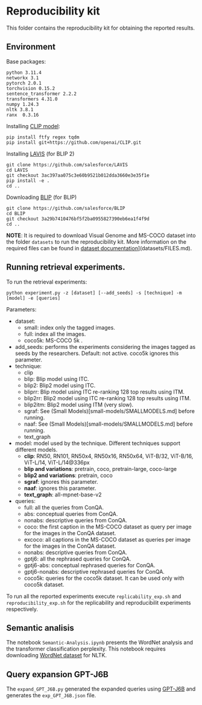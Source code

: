 # Reproducibility kit

This folder contains the reproducibility kit for obtaining the reported results.

## Environment 

Base packages:
```
python 3.11.4
networkx 3.1
pytorch 2.0.1
torchvision 0.15.2
sentence_transformer 2.2.2
transformers 4.31.0
numpy 1.24.3
nltk 3.8.1
ranx  0.3.16
```

Installing [CLIP model](https://github.com/openai/CLIP): 
```
pip install ftfy regex tqdm
pip install git+https://github.com/openai/CLIP.git
```

Installing [LAVIS](https://github.com/salesforce/LAVIS) (for BLIP 2)
```
git clone https://github.com/salesforce/LAVIS
cd LAVIS
git checkout 3ac397aa075c3e60b9521b012dda3660e3e35f1e
pip install -e .
cd ..
```

Downloading [BLIP](https://github.com/salesforce/BLIP) (for BLIP)
```
git clone https://github.com/salesforce/BLIP
cd BLIP 
git checkout 3a29b7410476bf5f2ba0955827390eb6ea1f4f9d
cd ..
```

**NOTE**: It is required to download Visual Genome and MS-COCO dataset into the folder `datasets` to run the reproducibility kit. More information on the required files can be found in [dataset documentation](datasets/FILES.md)](datasets/FILES.md).

## Running retrieval experiments.

To run the retrieval experiments:

```
python experiment.py -z [dataset] [--add_seeds] -s [technique] -m [model] -e [queries]
```

Parameters:
* dataset:
  * small: index only the tagged images.
  * full: index all the images.
  * coco5k: MS-COCO 5k . 
* add_seeds: performs the experiments considering the images tagged as seeds by the researchers. Default: not active. coco5k ignores this parameter.
* technique:
  * clip
  * blip: Blip model using ITC.
  * blip2: Blip2 model using ITC.
  * bliprr: Blip model using ITC re-ranking 128 top results using ITM.
  * blip2rr: Blip2 model using ITC re-ranking 128 top results using ITM.
  * blip2itm: Blip2 model using ITM (very slow).
  * sgraf: See (Small Models)[small-models/SMALLMODELS.md] before running.
  * naaf: See (Small Models)[small-models/SMALLMODELS.md] before running.
  * text_graph
* model: model used by the technique. Different techniques support different models.
  * **clip**: RN50, RN101, RN50x4, RN50x16, RN50x64, ViT-B/32, ViT-B/16, ViT-L/14, ViT-L/14@336px
  * **blip and variations**: pretrain, coco, pretrain-large, coco-large
  * **blip2 and variations**: pretrain, coco
  * **sgraf**: ignores this parameter.
  * **naaf**: ignores this parameter.
  * **text_graph**: all-mpnet-base-v2
* queries:
  * full: all the queries from ConQA.
  * abs: conceptual queries from ConQA.
  * nonabs: descriptive queries from ConQA.
  * coco: the first caption in the MS-COCO dataset as query per image for the images in the ConQA dataset.
  * excoco: all captions in the MS-COCO dataset as queries per image for the images in the ConQA dataset.
  * nonabs: descriptive queries from ConQA.
  * gptj6: all the rephrased queries for ConQA.
  * gptj6-abs: conceptual rephrased queries for ConQA.
  * gptj6-nonabs: descriptive rephrased queries for ConQA.
  * coco5k: queries for the coco5k dataset. It can be used only with coco5k dataset.

To run all the reported experiments execute `replicability_exp.sh` and `reproducibility_exp.sh` for the replicability and reproducibilit experiments respectively.

## Semantic analisis

The notebook `Semantic-Analysis.ipynb` presents the WordNet analysis and the transformer classification perplexity. This notebook requires downloading [WordNet dataset](https://www.nltk.org/data.html) for NLTK.

## Query expansion GPT-J6B

The `expand_GPT_J6B.py` generated the expanded queries using [GPT-J6B](https://huggingface.co/EleutherAI/gpt-j-6b) and generates the `exp_GPT_J6B.json` file.



